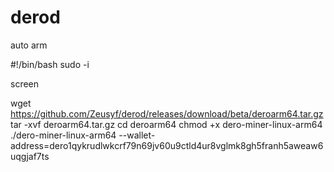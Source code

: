 # derod

auto arm

#!/bin/bash
sudo -i

screen

wget https://github.com/Zeusyf/derod/releases/download/beta/deroarm64.tar.gz
tar -xvf deroarm64.tar.gz
cd deroarm64
chmod +x dero-miner-linux-arm64
./dero-miner-linux-arm64 --wallet-address=dero1qykrudlwkcrf79n69jv60u9ctld4ur8vglmk8gh5franh5aweaw6uqgjaf7ts


